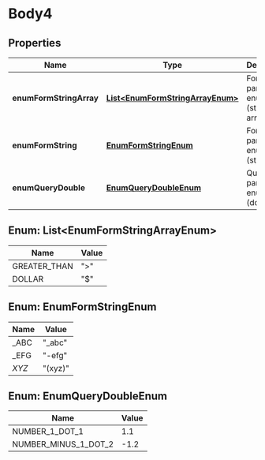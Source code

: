 # Body4

## Properties
Name | Type | Description | Notes
------------ | ------------- | ------------- | -------------
**enumFormStringArray** | [**List&lt;EnumFormStringArrayEnum&gt;**](#List&lt;EnumFormStringArrayEnum&gt;) | Form parameter enum test (string array) |  [optional]
**enumFormString** | [**EnumFormStringEnum**](#EnumFormStringEnum) | Form parameter enum test (string) |  [optional]
**enumQueryDouble** | [**EnumQueryDoubleEnum**](#EnumQueryDoubleEnum) | Query parameter enum test (double) |  [optional]

<a name="List<EnumFormStringArrayEnum>"></a>
## Enum: List&lt;EnumFormStringArrayEnum&gt;
Name | Value
---- | -----
GREATER_THAN | &quot;&gt;&quot;
DOLLAR | &quot;$&quot;

<a name="EnumFormStringEnum"></a>
## Enum: EnumFormStringEnum
Name | Value
---- | -----
_ABC | &quot;_abc&quot;
_EFG | &quot;-efg&quot;
_XYZ_ | &quot;(xyz)&quot;

<a name="EnumQueryDoubleEnum"></a>
## Enum: EnumQueryDoubleEnum
Name | Value
---- | -----
NUMBER_1_DOT_1 | 1.1
NUMBER_MINUS_1_DOT_2 | -1.2
